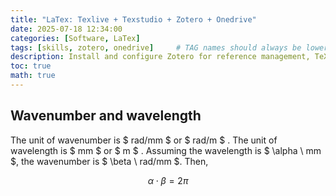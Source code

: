 ```yaml
---
title: "LaTex: Texlive + Texstudio + Zotero + Onedrive"
date: 2025-07-18 12:34:00
categories: [Software, LaTex]
tags: [skills, zotero, onedrive]     # TAG names should always be lowercase
description: Install and configure Zotero for reference management, TeX Live and TeXstudio for LaTeX writing, and OneDrive for online synchronization of Zotero.
toc: true
math: true
---
```


## Wavenumber and wavelength

The unit of wavenumber is $ rad/mm $ or $ rad/m $ . The unit of wavelength is $ mm $ or $ m $ . Assuming the wavelength is $ \alpha \ mm $, the wavenumber is $ \beta \ rad/mm $. Then,

$$ 
\alpha \cdot \beta = 2\pi
$$



